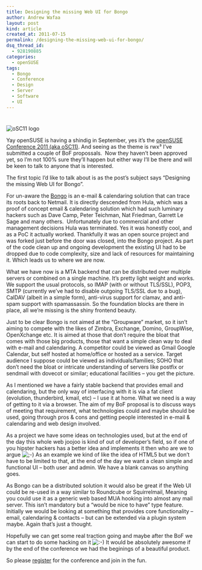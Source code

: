 ```yaml
---
title: Designing the missing Web UI for Bongo
author: Andrew Wafaa
layout: post
kind: article
created_at: 2011-07-15
permalink: /designing-the-missing-web-ui-for-bongo/
dsq_thread_id:
  - 928190885
categories:
  - openSUSE
tags:
  - Bongo
  - Conference
  - Design
  - Server
  - Software
  - UI
---
```

# 

![oSC11 logo][1]

 [1]: http://news.opensuse.org/wp-content/uploads/2011/07/rwx3b-300x123.png

Yay openSUSE is having a shindig in September, yes it’s the [openSUSE Conference 2011 (aka oSC11)][2]. And seeing as the theme is rwx³ I’ve submitted a couple of BoF propossals.  Now they haven’t been approved yet, so I’m not 100% sure they’ll happen but either way I’ll be there and will be keen to talk to anyone that is interested.

 [2]: http://conference.opensuse.org "oSC11 homepage"

The first topic I’d like to talk about is as the post’s subject says “Designing the missing Web UI for Bongo”.

For un-aware the [Bongo][3] is an e-mail & calendaring solution that can trace its roots back to Netmail. It is directly descended from Hula, which was a proof of concept email & calendaring solution which had such luminary hackers such as Dave Camp, Peter Teichman, Nat Friedman, Garrett Le Sage and many others.  Unfortunately due to commercial and other management decisions Hula was terminated. Yes it was honestly cool, and as a PoC it actually worked. Thankfully it was an open source project and was forked just before the door was closed, into the Bongo project. As part of the code clean up and ongoing development the existing UI had to be dropped due to code complexity, size and lack of resources for maintaining it. Which leads us to where we are now.

 [3]: http://bongo-project.org "Bongo project homepage"

What we have now is a MTA backend that can be distributed over multiple servers or combined on a single machine. It’s pretty light weight and works. We support the usual protocols, so IMAP (with or without TLS/SSL), POP3, SMTP (currently we’ve had to disable outgoing TLS/SSL due to a bug), CalDAV (albeit in a simple form), anti-virus support for clamav, and anti-spam support with spamassassin. So the foundation blocks are there in place, all we’re missing is the shiny frontend beauty.

Just to be clear Bongo is not aimed at the “Groupware” market, so it isn’t aiming to compete with the likes of Zimbra, Exchange, Domino, GroupWise, OpenXchange etc. It is aimed at those that don’t require the bloat that comes with those big products, those that want a simple clean way to deal with e-mail and calendaring. A competitor could be viewed as Gmail Google Calendar, but self hosted at home/office or hosted as a service. Target audience I suppose could be viewed as individuals/families; SOHO that don’t need the bloat or intricate understanding of servers like postfix or sendmail with dovecot or similar; educational facilities – you get the picture.

As I mentioned we have a fairly stable backend that provides email and calendaring, but the only way of interfacing with it is via a fat client (evolution, thunderbird, kmail, etc) – I use it at home. What we need is a way of getting to it via a browser. The aim of my BoF proposal is to discuss ways of meeting that requirement, what technologies could and maybe should be used, going through pros & cons and getting people interested in e-mail & calendaring and web design involved.

As a project we have some ideas on technologies used, but at the end of the day this whole web joojoo is kind of out of developer’s field, so if one of you hipster hackers has a better idea and implements it then who are we to argue ![;-)][4] As an example we kind of like the idea of HTML5 but we don’t have to be limited to that, at the end of the day we want a clean simple and functional UI – both user and admin. We have a blank canvas so anything goes.

 [4]: http://andrew.wafaa.eu/blog/wp-includes/images/smilies/icon_wink.gif

As Bongo can be a distributed solution it would also be great if the Web UI could be re-used in a way similar to Roundcube or Squirrelmail, Meaning you could use it as a generic web based MUA hooking into almost any mail server. This isn’t mandatory but a “would be nice to have” type feature. Initially we would be looking at something that provides core functionality – email, calendaring & contacts – but can be extended via a plugin system maybe. Again that’s just a thought.

Hopefully we can get some real traction going and maybe after the BoF we can start to do some hacking on it ![:-)][5] It would be absolutely awesome if by the end of the conference we had the beginings of a beautiful product.

 [5]: http://andrew.wafaa.eu/blog/wp-includes/images/smilies/icon_smile.gif

So please [register][6] for the conference and join in the fun.

 [6]: http://conference.opensuse.org/indico/confRegistrationFormDisplay.py?confId=2 "oSC11 registration page"
